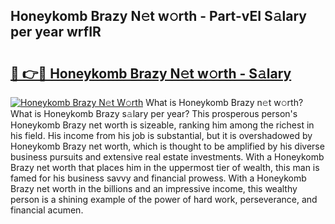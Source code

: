## Honeykomb Brazy N𝚎t w𝚘rth - Part-vEI S𝚊lary per year wrfIR

# <h2><a href="http://gc00rke.nevu.top/?p=Honeykomb+Brazy">🔗 👉🔴 Honeykomb Brazy N𝚎t w𝚘rth - S𝚊lary</a></h2>

[![Honeykomb Brazy N𝚎t W𝚘rth](https://i.imgur.com/EBH3L9S.jpeg)](http://gc00rke.nevu.top/?p=Honeykomb+Brazy)
What is Honeykomb Brazy n𝚎t w𝚘rth? What is Honeykomb Brazy s𝚊lary per year?
This prosperous person's Honeykomb Brazy net worth is sizeable, ranking him among the richest in his field. His income from his job is substantial, but it is overshadowed by Honeykomb Brazy net worth, which is thought to be amplified by his diverse business pursuits and extensive real estate investments. With a Honeykomb Brazy net worth that places him in the uppermost tier of wealth, this man is famed for his business savvy and financial prowess. With a Honeykomb Brazy net worth in the billions and an impressive income, this wealthy person is a shining example of the power of hard work, perseverance, and financial acumen.
